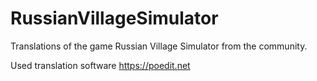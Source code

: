 # RussianVillageSimulator
Translations of the game Russian Village Simulator from the community.

Used translation software https://poedit.net
